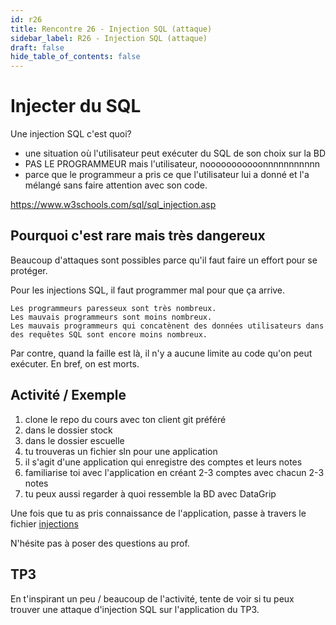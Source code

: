 ```yaml
---
id: r26
title: Rencontre 26 - Injection SQL (attaque)
sidebar_label: R26 - Injection SQL (attaque)
draft: false
hide_table_of_contents: false
---
```


# Injecter du SQL

Une injection SQL c'est quoi?
- une situation où l'utilisateur peut exécuter du SQL de son choix sur la BD
- PAS LE PROGRAMMEUR mais l'utilisateur, nooooooooooonnnnnnnnnnn
- parce que le programmeur a pris ce que l'utilisateur lui a donné et l'a mélangé sans faire attention 
avec son code.


https://www.w3schools.com/sql/sql_injection.asp
## Pourquoi c'est rare mais très dangereux

Beaucoup d'attaques sont possibles parce qu'il faut faire un effort pour se protéger.

Pour les injections SQL, il faut programmer mal pour que ça arrive.

```
Les programmeurs paresseux sont très nombreux.
Les mauvais programmeurs sont moins nombreux.
Les mauvais programmeurs qui concatènent des données utilisateurs dans des requêtes SQL sont encore moins nombreux.
```

Par contre, quand la faille est là, il n'y a aucune limite au code qu'on peut exécuter. En bref, on est morts.

## Activité / Exemple

1. clone le repo du cours avec ton client git préféré
2. dans le dossier stock
3. dans le dossier escuelle
4. tu trouveras un fichier sln pour une application
5. il s'agit d'une application qui enregistre des comptes et leurs notes
6. familiarise toi avec l'application en créant 2-3 comptes avec chacun 2-3 notes
7. tu peux aussi regarder à quoi ressemble la BD avec DataGrip

Une fois que tu as pris connaissance de l'application, passe à travers le fichier [injections](https://github.com/departement-info-cem/3U4-cybersec/blob/main/stock/esscuelle/injections.md)

N'hésite pas à poser des questions au prof.

## TP3

En t'inspirant un peu / beaucoup de l'activité, tente de voir si tu peux trouver une attaque d'injection SQL sur l'application du TP3.

